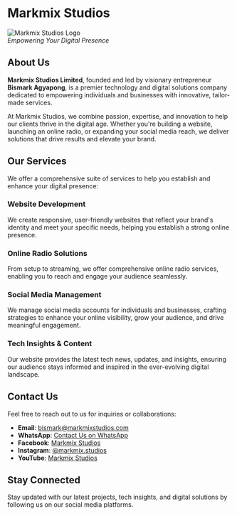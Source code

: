 # Markmix Studios

![Markmix Studios Logo](https://cdn.jsdelivr.net/gh/bismarkagyapong/files@refs/heads/main/msl.1.webp)  
*Empowering Your Digital Presence*

## About Us

**Markmix Studios Limited**, founded and led by visionary entrepreneur **Bismark Agyapong**, is a premier technology and digital solutions company dedicated to empowering individuals and businesses with innovative, tailor-made services.

At Markmix Studios, we combine passion, expertise, and innovation to help our clients thrive in the digital age. Whether you're building a website, launching an online radio, or expanding your social media reach, we deliver solutions that drive results and elevate your brand.

## Our Services

We offer a comprehensive suite of services to help you establish and enhance your digital presence:

### Website Development

We create responsive, user-friendly websites that reflect your brand's identity and meet your specific needs, helping you establish a strong online presence.

### Online Radio Solutions

From setup to streaming, we offer comprehensive online radio services, enabling you to reach and engage your audience seamlessly.

### Social Media Management

We manage social media accounts for individuals and businesses, crafting strategies to enhance your online visibility, grow your audience, and drive meaningful engagement.

### Tech Insights & Content

Our website provides the latest tech news, updates, and insights, ensuring our audience stays informed and inspired in the ever-evolving digital landscape.

## Contact Us

Feel free to reach out to us for inquiries or collaborations:

- **Email**: [bismark@markmixstudios.com](mailto:bismark@markmixstudios.com)
- **WhatsApp**: [Contact Us on WhatsApp](https://wa.me)
- **Facebook**: [Markmix Studios](https://www.facebook.com/markmixstudios)
- **Instagram**: [@markmix.studios](https://www.instagram.com/markmix.studios)
- **YouTube**: [Markmix Studios](https://www.youtube.com/channel/UC4vWf9ZYN-U2hC0cs0pHAqA)

## Stay Connected

Stay updated with our latest projects, tech insights, and digital solutions by following us on our social media platforms.
